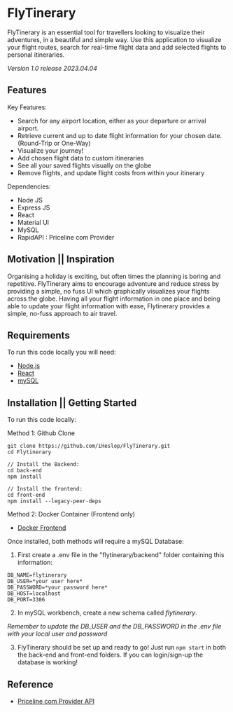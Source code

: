 # FlyTinerary

  FlyTinerary is an essential tool for travellers looking to visualize their adventures, in a beautiful and simple way. Use this application to visualize your flight routes, search for real-time flight data and add selected flights to personal itineraries. 

*Version 1.0 release 2023.04.04*

## Features

Key Features:
  * Search for any airport location, either as your departure or arrival airport. 
  * Retrieve current and up to date flight information for your chosen date. (Round-Trip or One-Way)
  * Visualize your journey!
  * Add chosen flight data to custom itineraries
  * See all your saved flights visually on the globe
  * Remove flights, and update flight costs from within your itinerary

Dependencies: 
* Node JS
* Express JS
* React
* Material UI
* MySQL
* RapidAPI : Priceline com Provider

## Motivation || Inspiration
Organising a holiday is exciting, but often times the planning is boring and repetitive. FlyTinerary aims to encourage adventure and reduce stress by providing a simple, no fuss UI which graphically visualizes your flights across the globe. Having all your flight information in one place and being able to update your flight information with ease, Flytinerary provides a simple, no-fuss approach to air travel. 

## Requirements
To run this code locally you will need:
* [Node.js](https://nodejs.org/en "Node.js")
* [React](https://react.dev/ "React")
* [mySQL](https://www.mysql.com/ "mySQL")

## Installation || Getting Started

To run this code locally: 

Method 1: Github Clone

```
git clone https://github.com/iHeslop/FlyTinerary.git
cd Flytinerary 

// Install the Backend: 
cd back-end
npm install

// Install the frontend:
cd front-end
npm install --legacy-peer-deps
```

Method 2: Docker Container (Frontend only)
* [Docker Frontend](https://hub.docker.com/r/iheslop/flytinerary_frontend)


Once installed, both methods will require a mySQL Database:
1. First create a .env file in the "flytinerary/backend" folder containing this information: 
```
DB_NAME=flytinerary
DB_USER=*your user here*
DB_PASSWORD=*your password here*
DB_HOST=localhost
DB_PORT=3306
```
2. In mySQL workbench, create a new schema called *flytinerary*.

*Remember to update the DB_USER and the DB_PASSWORD in the .env file with your local user and password*

3. FlyTinerary should be set up and ready to go! Just run ``` npm start ``` in both the back-end and front-end folders. If you can login/sign-up the database is working!


## Reference
* [Priceline com Provider API](https://rapidapi.com/tipsters/api/priceline-com-provider "Priceline com Provider API")

